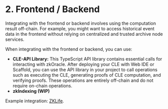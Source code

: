 # 2. Frontend / Backend

Integrating with the frontend or backend involves using the computation result off-chain. For example, you might want to access historical event data in the frontend without relying on centralized and trusted archive node services.

When integrating with the frontend or backend, you can use:

* **CLE-API Library:** This TypeScript API library contains essential calls for interacting with zkOracle. After deploying your CLE with Web IDE or Scaffold, you can use the API library in your project to call operations such as executing the CLE, generating proofs of CLE computation, and verifying proofs. These operations are entirely off-chain and do not require on-chain operations.
* **zkIndexing (WIP)**

Example integration: [ZKLife](https://github.com/YolaYing/ZKLife/tree/main/backend).
